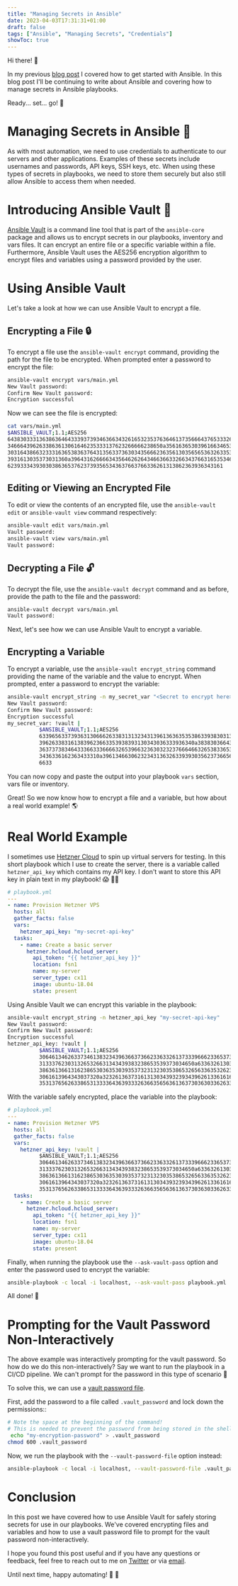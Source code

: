 ```yaml
---
title: "Managing Secrets in Ansible"
date: 2023-04-03T17:31:31+01:00
draft: false
tags: ["Ansible", "Managing Secrets", "Credentials"]
showToc: true
---
```


Hi there! 👋

In my previous [blog post](https://danielbrennand.com/blog/getting-started-ansible/) I covered how to get started with Ansible. In this blog post I'll be continuing to write about Ansible and covering how to manage secrets in Ansible playbooks.

Ready... set... go! 🚀

# Managing Secrets in Ansible 🔑

As with most automation, we need to use credentials to authenticate to our servers and other applications. Examples of these secrets include usernames and passwords, API keys, SSH keys, etc. When using these types of secrets in playbooks, we need to store them securely but also still allow Ansible to access them when needed.

# Introducing Ansible Vault 🔐

[Ansible Vault](https://docs.ansible.com/ansible/2.8/user_guide/vault.html#) is a command line tool that is part of the `ansible-core` package and allows us to encrypt secrets in our playbooks, inventory and vars files. It can encrypt an entire file or a specific variable within a file. Furthermore, Ansible Vault uses the AES256 encryption algorithm to encrypt files and variables using a password provided by the user.

# Using Ansible Vault

Let's take a look at how we can use Ansible Vault to encrypt a file.

## Encrypting a File 🔒

To encrypt a file use the `ansible-vault encrypt` command, providing the path for the file to be encrypted. When prompted enter a password to encrypt the file:

```bash
ansible-vault encrypt vars/main.yml
New Vault password:
Confirm New Vault password:
Encryption successful
```

Now we can see the file is encrypted:

```bash
cat vars/main.yml
$ANSIBLE_VAULT;1.1;AES256
64383033313638636464333937393463663432616532353763646137356664376533326261373265
3466643962633863613061646235333137623266666238650a356163653039616634653632383933
30316438663233316365383637643135633736303435666236356130356565363263353262306564
3931613035373031360a396431626666343564626264346636633266343766316535346266346537
62393334393030386365376237393565343637663766336261313862363936343161
```

## Editing or Viewing an Encrypted File

To edit or view the contents of an encrypted file, use the `ansible-vault edit` or `ansible-vault view` command respectively:

```bash
ansible-vault edit vars/main.yml
Vault password:
ansible-vault view vars/main.yml
Vault password:
```

## Decrypting a File 🔓

To decrypt the file, use the `ansible-vault decrypt` command and as before, provide the path to the file and the password:

```bash
ansible-vault decrypt vars/main.yml
Vault password:
```

Next, let's see how we can use Ansible Vault to encrypt a variable.

## Encrypting a Variable

To encrypt a variable, use the `ansible-vault encrypt_string` command providing the name of the variable and the value to encrypt. When prompted, enter a password to encrypt the variable:

```bash
ansible-vault encrypt_string -n my_secret_var "<Secret to encrypt here>"
New Vault password:
Confirm New Vault password:
Encryption successful
my_secret_var: !vault |
          $ANSIBLE_VAULT;1.1;AES256
          63396563373936313066626338313132343139613636353538633938303135666562326139373534
          3962633831613839623663353938393130343036333936340a383830366436323261646137383036
          36373738346433366333666632653966323630323237666466326538336535323330663030303762
          3436336162363433310a396134663062323431363263393930356237366563306238363463383066
          6633
```

You can now copy and paste the output into your playbook `vars` section, vars file or inventory.

Great! So we now know how to encrypt a file and a variable, but how about a real world example! 🌎

# Real World Example

I sometimes use [Hetzner Cloud](https://www.hetzner.com/) to spin up virtual servers for testing. In this short playbook which I use to create the server, there is a variable called `hetzner_api_key` which contains my API key. I don't want to store this API key in plain text in my playbook! :scream: 🙅‍♂️

```yaml
# playbook.yml
---
- name: Provision Hetzner VPS
  hosts: all
  gather_facts: false
  vars:
    hetzner_api_key: "my-secret-api-key"
  tasks:
    - name: Create a basic server
      hetzner.hcloud.hcloud_server:
        api_token: "{{ hetzner_api_key }}"
        location: fsn1
        name: my-server
        server_type: cx11
        image: ubuntu-18.04
        state: present
```

Using Ansible Vault we can encrypt this variable in the playbook:

```bash
ansible-vault encrypt_string -n hetzner_api_key "my-secret-api-key"
New Vault password:
Confirm New Vault password:
Encryption successful
hetzner_api_key: !vault |
          $ANSIBLE_VAULT;1.1;AES256
          30646134626337346138323439636637366233633261373339666233653735616364623533616539
          3133376230313265326631343439383238653539373034650a633632613037653337626237653730
          38636136613162386530363530393537323132303538653265633635326236336561633234306562
          3061613964343037320a323261363731613130343932393439626133616163346663623933313562
          35313765626338653133336436393332636635656361363730363033626335643261
```

With the variable safely encrypted, place the variable into the playbook:

```yaml
# playbook.yml
---
- name: Provision Hetzner VPS
  hosts: all
  gather_facts: false
  vars:
    hetzner_api_key: !vault |
          $ANSIBLE_VAULT;1.1;AES256
          30646134626337346138323439636637366233633261373339666233653735616364623533616539
          3133376230313265326631343439383238653539373034650a633632613037653337626237653730
          38636136613162386530363530393537323132303538653265633635326236336561633234306562
          3061613964343037320a323261363731613130343932393439626133616163346663623933313562
          35313765626338653133336436393332636635656361363730363033626335643261
  tasks:
    - name: Create a basic server
      hetzner.hcloud.hcloud_server:
        api_token: "{{ hetzner_api_key }}"
        location: fsn1
        name: my-server
        server_type: cx11
        image: ubuntu-18.04
        state: present
```

Finally, when running the playbook use the `--ask-vault-pass` option and enter the password used to encrypt the variable:

```bash
ansible-playbook -c local -i localhost, --ask-vault-pass playbook.yml
```

All done! :tada:

# Prompting for the Vault Password Non-Interactively

The above example was interactively prompting for the vault password. So how do we do this non-interactively? Say we want to run the playbook in a CI/CD pipeline. We can't prompt for the password in this type of scenario :thinking:

To solve this, we can use a [vault password file](https://docs.ansible.com/ansible/2.8/user_guide/vault.html#providing-vault-passwords).

First, add the password to a file called `.vault_password` and lock down the permissions::

```bash
# Note the space at the beginning of the command!
# This is needed to prevent the password from being stored in the shell history.
 echo "my-encryption-password" > .vault_password
chmod 600 .vault_password
```

Now, we run the playbook with the `--vault-password-file` option instead:

```bash
ansible-playbook -c local -i localhost, --vault-password-file .vault_password playbook.yml
```

# Conclusion

In this post we have covered how to use Ansible Vault for safely storing secrets for use in our playbooks. We've covered encrypting files and variables and how to use a vault password file to prompt for the vault password non-interactively.

I hope you found this post useful and if you have any questions or feedback, feel free to reach out to me on [Twitter](https://twitter.com/dbrenuk) or via [email](mailto:contact@danielbrennand.com).

Until next time, happy automating! :rocket: :wave:
